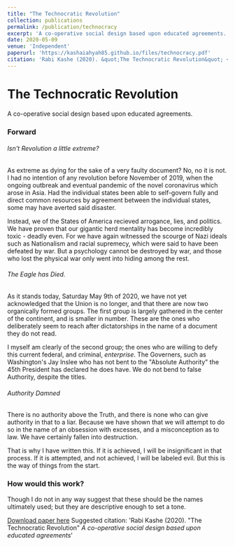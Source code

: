 ```yaml
---
title: "The Technocratic Revolution"
collection: publications
permalink: /publication/technocracy
excerpt: 'A co-operative social design based upon educated agreements.'
date: 2020-05-09
venue: 'Independent'
paperurl: 'https://kashaiahyah85.github.io/files/technocracy.pdf'
citation: 'Rabi Kashe (2020). &quot;The Technocratic Revolution&quot; <i>A co-operative social design based upon educated agreements</i>'
---
```




# The Technocratic Revolution
A co-operative social design based upon educated agreements.

### Forward

###### Isn't Revolution a little extreme?
As extreme as dying for the sake of a very faulty document? No, no it is not. I had no intention of any revolution before November of 2019, when the ongoing outbreak and eventual pandemic of the novel coronavirus which arose in Asia. Had the individual states been able to self-govern fully and direct common resources by agreement between the individual states, some may have averted said disaster. 

Instead, we of the States of America recieved arrogance, lies, and politics. We have proven that our gigantic herd mentality has become incredibly toxic - deadly even. For we have again witnessed the scourge of Nazi ideals such as Nationalism and racial supremecy, which were said to have been defeated by war. But a psychology cannot be destroyed by war, and those who lost the physical war only went into hiding among the rest.

###### The Eagle has Died.
As it stands today, Saturday May 9th of 2020, we have not yet acknowledged that the Union is no longer, and that there are now two organically formed groups. The first group is largely gathered in the center of the continent, and is smaller in number. These are the ones who deliberately seem to reach after dictatorships in the name of a document they do not read. 

I myself am clearly of the second group; the ones who are willing to defy this current federal, and criminal, _enterprise_. The Governers, such as Washington's Jay Inslee who has not bent to the "Absolute Authority" the 45th President has declared he does have. We do not bend to false Authority, despite the titles. 

###### Authority Damned
There is no authority above the Truth, and there is none who can give authority in that to a liar. Because we have shown that we will attempt to do so in the name of an obsession with excesses, and a misconception as to law. We have certainly fallen into destruction.

That is why I have written this. If it is achieved, I will be insignificant in that process. If it is attempted, and not achieved, I will be labeled evil. But this is the way of things from the start.


### How would this work?
Though I do not in any way suggest that these should be the names ultimately used; but they are descriptive enough to set a tone.


[Download paper here](http://kashaiahyah85.github.io/files/technocracy.pdf)
Suggested citation: 'Rabi Kashe (2020). &quot;The Technocratic Revolution&quot; <i>A co-operative social design based upon educated agreements</i>'
